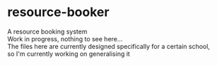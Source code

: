 # resource-booker
A resource booking system<br>
Work in progress, nothing to see here...<br>
The files here are currently designed specifically for a certain school,<br>
so I'm currently working on generalising it
